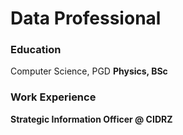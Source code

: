 # Data Professional

### Education
Computer Science, PGD <b>
Physics, BSc

### Work Experience
Strategic Information Officer @ CIDRZ


